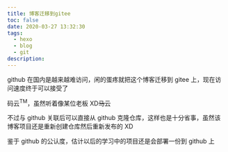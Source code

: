 ```yaml
---
title: 博客迁移到gitee
toc: false
date: 2020-03-27 13:32:30
tags:
  - hexo
  - blog
  - git
description:
---
```


github 在国内是越来越难访问，闲的蛋疼就把这个博客迁移到 gitee 上，现在访问速度终于可以接受了

<!-- more -->

码云<sup>TM</sup>，虽然听着像某位老板 XD~~马云~~

不过与 github 关联后可以直接从 github 克隆仓库，这样也是十分省事，虽然该博客项目还是重新创建仓库然后重新发布的 XD

鉴于 github 的公认度，估计以后的学习中的项目还是会部署一份到 github 上
